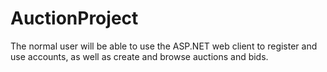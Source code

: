 # AuctionProject
The normal user will be able to use the ASP.NET web client to register and use accounts, as well as create and browse auctions and bids. 
